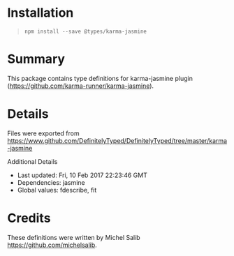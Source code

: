 # Installation
> `npm install --save @types/karma-jasmine`

# Summary
This package contains type definitions for karma-jasmine plugin (https://github.com/karma-runner/karma-jasmine).

# Details
Files were exported from https://www.github.com/DefinitelyTyped/DefinitelyTyped/tree/master/karma-jasmine

Additional Details
 * Last updated: Fri, 10 Feb 2017 22:23:46 GMT
 * Dependencies: jasmine
 * Global values: fdescribe, fit

# Credits
These definitions were written by Michel Salib <https://github.com/michelsalib>.
